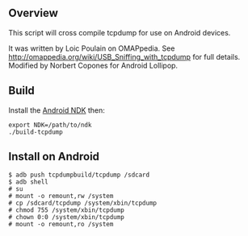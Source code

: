 Overview
--------
This script will cross compile tcpdump for use on Android devices.

It was written by Loic Poulain on OMAPpedia. See http://omappedia.org/wiki/USB_Sniffing_with_tcpdump for full details.
Modified by Norbert Copones for Android Lollipop.

Build
-----

Install the [Android NDK](https://developer.android.com/ndk/downloads/index.html) then:  

    export NDK=/path/to/ndk 
    ./build-tcpdump

Install on Android
------------------
    $ adb push tcpdumpbuild/tcpdump /sdcard
    $ adb shell
    # su
    # mount -o remount,rw /system
    # cp /sdcard/tcpdump /system/xbin/tcpdump
    # chmod 755 /system/xbin/tcpdump
    # chown 0:0 /system/xbin/tcpdump
    # mount -o remount,ro /system
